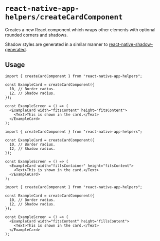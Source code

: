 # `react-native-app-helpers/createCardComponent`

Creates a new React component which wraps other elements with optional rounded
corners and shadows.

Shadow styles are generated in a similar manner to
[react-native-shadow-generated](https://github.com/rajeshd50/react-native-shadow-generator).

## Usage

```tsx
import { createCardComponent } from "react-native-app-helpers";

const ExampleCard = createCardComponent({
  10, // Border radius.
  12, // Shadow radius.
});

const ExampleScreen = () => (
  <ExampleCard width="fitsContent" height="fitsContent">
    <Text>This is shown in the card.</Text>
  </ExampleCard>
);
```

```tsx
import { createCardComponent } from "react-native-app-helpers";

const ExampleCard = createCardComponent({
  10, // Border radius.
  12, // Shadow radius.
});

const ExampleScreen = () => (
  <ExampleCard width="fillsContainer" height="fitsContent">
    <Text>This is shown in the card.</Text>
  </ExampleCard>
);
```

```tsx
import { createCardComponent } from "react-native-app-helpers";

const ExampleCard = createCardComponent({
  10, // Border radius.
  12, // Shadow radius.
});

const ExampleScreen = () => (
  <ExampleCard width="fitsContent" height="fillsContent">
    <Text>This is shown in the card.</Text>
  </ExampleCard>
);
```
